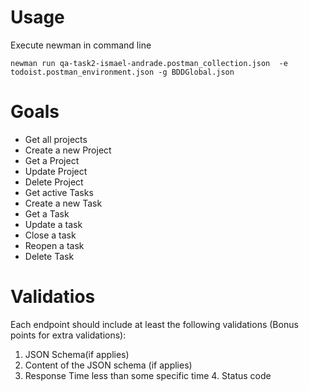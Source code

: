 # Usage

Execute newman in command line
```
newman run qa-task2-ismael-andrade.postman_collection.json  -e todoist.postman_environment.json -g BDDGlobal.json
```
# Goals

* Get all projects
* Create a new Project
* Get a Project
* Update Project
* Delete Project
* Get active Tasks
* Create a new Task
* Get a Task
* Update a task
* Close a task
* Reopen a task
* Delete Task

# Validatios

Each endpoint should include at least the following validations (Bonus points for extra validations):
1. JSON Schema(if applies)
2. Content of the JSON schema (if applies)
3. Response Time less than some specific time 4. Status code
